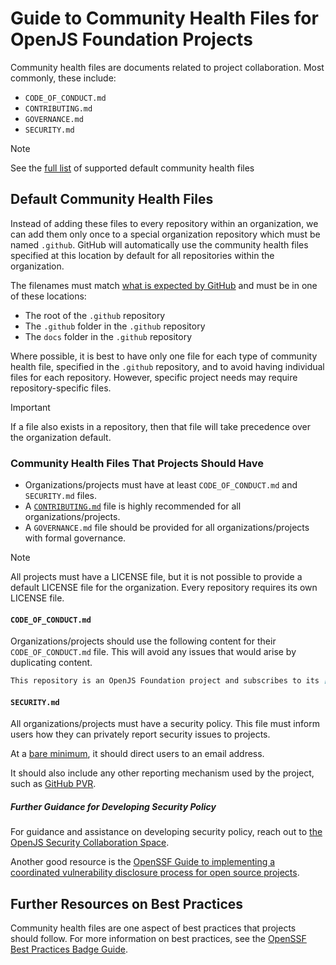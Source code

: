 # Guide to Community Health Files for OpenJS Foundation Projects

Community health files are documents related to project collaboration. Most commonly, these include:

- `CODE_OF_CONDUCT.md`
- `CONTRIBUTING.md`
- `GOVERNANCE.md`
- `SECURITY.md`

> [!NOTE]
> See the [full list](https://docs.github.com/en/communities/setting-up-your-project-for-healthy-contributions/creating-a-default-community-health-file#supported-file-types) of supported default community health files

## Default Community Health Files

Instead of adding these files to every repository within an organization, we can add them only once to a special organization repository which must be named `.github`. GitHub will automatically use the community health files specified at this location by default for all repositories within the organization.

The filenames must match [what is expected by GitHub](https://docs.github.com/en/communities/setting-up-your-project-for-healthy-contributions/creating-a-default-community-health-file#supported-file-types) and must be in one of these locations:

- The root of the `.github` repository
- The `.github` folder in the `.github` repository
- The `docs` folder in the `.github` repository

Where possible, it is best to have only one file for each type of community health file, specified in the `.github` repository, and to avoid having individual files for each repository. However, specific project needs may require repository-specific files.

> [!Important]
> If a file also exists in a repository, then that file will take precedence over the organization default.

### Community Health Files That Projects Should Have

- Organizations/projects must have at least `CODE_OF_CONDUCT.md` and `SECURITY.md` files.
- A [`CONTRIBUTING.md`](https://docs.github.com/en/communities/setting-up-your-project-for-healthy-contributions/setting-guidelines-for-repository-contributors) file is highly recommended for all organizations/projects.
- A `GOVERNANCE.md` file should be provided for all organizations/projects with formal governance.

> [!NOTE]
> All projects must have a LICENSE file, but it is not possible to provide a default LICENSE file for the organization. Every repository requires its own LICENSE file.

#### `CODE_OF_CONDUCT.md`

Organizations/projects should use the following content for their `CODE_OF_CONDUCT.md` file. This will avoid any issues that would arise by duplicating content.

```md
This repository is an OpenJS Foundation project and subscribes to its [Code of Conduct](https://github.com/openjs-foundation/cross-project-council/blob/main/CODE_OF_CONDUCT.md).
```

#### `SECURITY.md`

All organizations/projects must have a security policy. This file must inform users how they can privately report security issues to projects.

At a [bare minimum](https://github.com/ossf/oss-vulnerability-guide/blob/main/templates/security_policies/github_security_policy.md), it should direct users to an email address.

It should also include any other reporting mechanism used by the project, such as [GitHub PVR](https://docs.github.com/en/code-security/security-advisories/working-with-repository-security-advisories/configuring-private-vulnerability-reporting-for-an-organization).

##### Further Guidance for Developing Security Policy

For guidance and assistance on developing security policy, reach out to [the OpenJS Security Collaboration Space](https://github.com/openjs-foundation/security-collab-space/#security-collaboration-space).

Another good resource is the [OpenSSF Guide to implementing a coordinated vulnerability disclosure process for open source projects](https://github.com/ossf/oss-vulnerability-guide/blob/main/maintainer-guide.md).

## Further Resources on Best Practices

Community health files are one aspect of best practices that projects should follow. For more information on best practices, see the [OpenSSF Best Practices Badge Guide](https://github.com/openjs-foundation/security-collab-space/blob/main/best-practices-badge.md).
